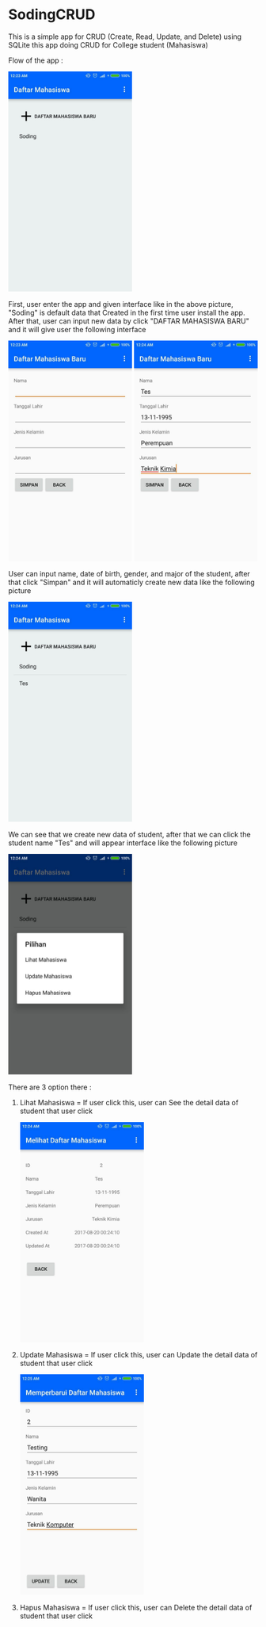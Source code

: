 # SodingCRUD
This is a simple app for CRUD (Create, Read, Update, and Delete) using SQLite
this app doing CRUD for College student (Mahasiswa)


Flow of the app : 

<img src="photo4.jpg" width="250">

First, user enter the app and given interface like in the above picture, "Soding" is default data that Created in the first time user install the app.
After that, user can input new data by click "DAFTAR MAHASISWA BARU" and it  will give user the following interface

<img src="photo8.jpg" width="250">

<img src="photo6.jpg" width="250">

User can input name, date of birth, gender, and major of the student, after that click "Simpan" and it will automaticly create new data
like the following picture

<img src="photo1.jpg" width="250">

We can see that we create new data of student, after that we can click the student name "Tes" and will appear interface like the following picture

<img src="photo2.jpg" width="250">

There are 3 option there :

  1. Lihat Mahasiswa = If user click this, user can See the detail data of student that user click
  
      <img src="photo7.jpg" width="250">
      
  2. Update Mahasiswa = If user click this, user can Update the detail data of student that user click

      <img src="photo5.jpg" width="250">
      
  3. Hapus Mahasiswa = If user click this, user can Delete the detail data of student that user click



